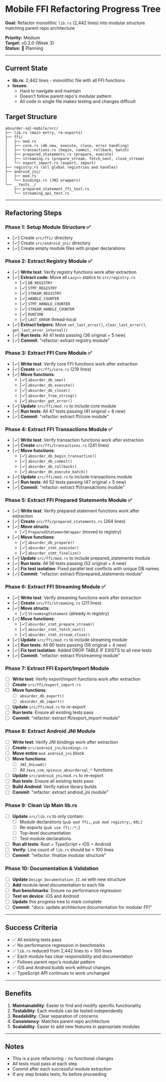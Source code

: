 # Mobile FFI Refactoring Progress Tree

**Goal:** Refactor monolithic `lib.rs` (2,442 lines) into modular structure matching parent repo architecture

**Priority:** Medium  
**Target:** v0.2.0 (Week 3)  
**Status:** 🚧 Planning

---

## Current State

- **lib.rs**: 2,442 lines - monolithic file with all FFI functions
- **Issues**: 
  - Hard to navigate and maintain
  - Doesn't follow parent repo's modular pattern
  - All code in single file makes testing and changes difficult

## Target Structure

```
absurder-sql-mobile/src/
├── lib.rs (main entry, re-exports)
├── ffi/
│   ├── mod.rs
│   ├── core.rs (db_new, execute, close, error handling)
│   ├── transactions.rs (begin, commit, rollback, batch)
│   ├── prepared_statements.rs (prepare, execute)
│   ├── streaming.rs (prepare_stream, fetch_next, close_stream)
│   └── export_import.rs (export, import)
├── registry.rs (all global registries and handles)
├── android_jni/
│   ├── mod.rs
│   └── bindings.rs (JNI wrappers)
└── __tests__/
    ├── prepared_statement_ffi_test.rs
    └── streaming_api_test.rs
```

---

## Refactoring Steps

### Phase 1: Setup Module Structure ✅
- [✓] Create `src/ffi/` directory
- [✓] Create `src/android_jni/` directory
- [✓] Create empty module files with proper declarations

### Phase 2: Extract Registry Module ✅
- [✓] **Write test**: Verify registry functions work after extraction
- [✓] **Extract code**: Move all `Lazy<>` statics to `src/registry.rs`
  - [✓] `DB_REGISTRY`
  - [✓] `STMT_REGISTRY`
  - [✓] `STREAM_REGISTRY`
  - [✓] `HANDLE_COUNTER`
  - [✓] `STMT_HANDLE_COUNTER`
  - [✓] `STREAM_HANDLE_COUNTER`
  - [✓] `RUNTIME`
  - [✓] `LAST_ERROR` thread-local
- [✓] **Extract helpers**: Move `set_last_error()`, `clear_last_error()`, `get_last_error_internal()`
- [✓] **Run tests**: All 41 tests passing (36 original + 5 new)
- [✓] **Commit**: "refactor: extract registry module"

### Phase 3: Extract FFI Core Module ✅
- [✓] **Write test**: Verify core FFI functions work after extraction
- [✓] **Create** `src/ffi/core.rs` (219 lines)
- [✓] **Move functions**:
  - [✓] `absurder_db_new()`
  - [✓] `absurder_db_execute()`
  - [✓] `absurder_db_close()`
  - [✓] `absurder_free_string()`
  - [✓] `absurder_get_error()`
- [✓] **Update** `src/ffi/mod.rs` to include core module
- [✓] **Run tests**: All 47 tests passing (41 original + 6 new)
- [✓] **Commit**: "refactor: extract ffi/core module"

### Phase 4: Extract FFI Transactions Module ✅
- [✓] **Write test**: Verify transaction functions work after extraction
- [✓] **Create** `src/ffi/transactions.rs` (241 lines)
- [✓] **Move functions**:
  - [✓] `absurder_db_begin_transaction()`
  - [✓] `absurder_db_commit()`
  - [✓] `absurder_db_rollback()`
  - [✓] `absurder_db_execute_batch()`
- [✓] **Update** `src/ffi/mod.rs` to include transactions module
- [✓] **Run tests**: All 52 tests passing (47 original + 5 new)
- [✓] **Commit**: "refactor: extract ffi/transactions module"

### Phase 5: Extract FFI Prepared Statements Module ✅
- [✓] **Write test**: Verify prepared statement functions work after extraction
- [✓] **Create** `src/ffi/prepared_statements.rs` (264 lines)
- [✓] **Move structs**:
  - [✓] `PreparedStatementWrapper` (moved to registry)
- [✓] **Move functions**:
  - [✓] `absurder_db_prepare()`
  - [✓] `absurder_stmt_execute()`
  - [✓] `absurder_stmt_finalize()`
- [✓] **Update** `src/ffi/mod.rs` to include prepared_statements module
- [✓] **Run tests**: All 56 tests passing (52 original + 4 new)
- [✓] **Fix test isolation**: Fixed parallel test conflicts with unique DB names
- [✓] **Commit**: "refactor: extract ffi/prepared_statements module"

### Phase 6: Extract FFI Streaming Module ✅
- [✓] **Write test**: Verify streaming functions work after extraction
- [✓] **Create** `src/ffi/streaming.rs` (211 lines)
- [✓] **Move structs**:
  - [✓] `StreamingStatement` (already in registry)
- [✓] **Move functions**:
  - [✓] `absurder_stmt_prepare_stream()`
  - [✓] `absurder_stmt_fetch_next()`
  - [✓] `absurder_stmt_stream_close()`
- [✓] **Update** `src/ffi/mod.rs` to include streaming module
- [✓] **Run tests**: All 60 tests passing (56 original + 4 new)
- [✓] **Fix test isolation**: Added DROP TABLE IF EXISTS to all new tests
- [✓] **Commit**: "refactor: extract ffi/streaming module"

### Phase 7: Extract FFI Export/Import Module
- [ ] **Write test**: Verify export/import functions work after extraction
- [ ] **Create** `src/ffi/export_import.rs`
- [ ] **Move functions**:
  - [ ] `absurder_db_export()`
  - [ ] `absurder_db_import()`
- [ ] **Update** `src/ffi/mod.rs` to re-export
- [ ] **Run tests**: Ensure all existing tests pass
- [ ] **Commit**: "refactor: extract ffi/export_import module"

### Phase 8: Extract Android JNI Module
- [ ] **Write test**: Verify JNI bindings work after extraction
- [ ] **Create** `src/android_jni/bindings.rs`
- [ ] **Move entire** `mod android_jni` block
- [ ] **Move functions**:
  - [ ] `JNI_OnLoad()`
  - [ ] All `Java_com_npiesco_absurdersql_*` functions
- [ ] **Update** `src/android_jni/mod.rs` to re-export
- [ ] **Run tests**: Ensure all existing tests pass
- [ ] **Build Android**: Verify native library builds
- [ ] **Commit**: "refactor: extract android_jni module"

### Phase 9: Clean Up Main lib.rs
- [ ] **Update** `src/lib.rs` to only contain:
  - [ ] Module declarations (`pub mod ffi;`, `pub mod registry;`, etc.)
  - [ ] Re-exports (`pub use ffi::*;`)
  - [ ] Top-level documentation
  - [ ] Test module declarations
- [ ] **Run all tests**: Rust + TypeScript + iOS + Android
- [ ] **Verify**: Line count of `lib.rs` should be < 100 lines
- [ ] **Commit**: "refactor: finalize modular structure"

### Phase 10: Documentation & Validation
- [ ] **Update** `Design_Documentation_II.md` with new structure
- [ ] **Add** module-level documentation to each file
- [ ] **Run benchmarks**: Ensure no performance regression
- [ ] **Test on device**: iOS and Android
- [ ] **Update** this progress tree to mark complete
- [ ] **Commit**: "docs: update architecture documentation for modular FFI"

---

## Success Criteria

- ✅ All existing tests pass
- ✅ No performance regression in benchmarks
- ✅ `lib.rs` reduced from 2,442 lines to < 100 lines
- ✅ Each module has clear responsibility and documentation
- ✅ Follows parent repo's modular pattern
- ✅ iOS and Android builds work without changes
- ✅ TypeScript API continues to work unchanged

---

## Benefits

1. **Maintainability**: Easier to find and modify specific functionality
2. **Testability**: Each module can be tested independently
3. **Readability**: Clear separation of concerns
4. **Consistency**: Matches parent repo architecture
5. **Scalability**: Easier to add new features in appropriate modules

---

## Notes

- This is a pure refactoring - no functional changes
- All tests must pass at each step
- Commit after each successful module extraction
- If any step breaks tests, fix before proceeding
